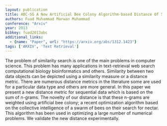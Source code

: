 ```yaml
---
layout: publication
title: ABC-SG A New Artificial Bee Colony Algorithm-based Distance Of Sequential Data Using Sigma Grams
authors: Fuad Muhammad Marwan Muhammad
conference: "Arxiv"
year: 2013
bibkey: fuad2013abc
additional_links:
  - {name: "Paper", url: "https://arxiv.org/abs/1312.1423"}
tags: ['ARXIV', 'Text Retrieval']
---
```

The problem of similarity search is one of the main problems in computer science. This problem has many applications in text-retrieval web search computational biology bioinformatics and others. Similarity between two data objects can be depicted using a similarity measure or a distance metric. There are numerous distance metrics in the literature some are used for a particular data type and others are more general. In this paper we present a new distance metric for sequential data which is based on the sum of n-grams. The novelty of our distance is that these n-grams are weighted using artificial bee colony; a recent optimization algorithm based on the collective intelligence of a swarm of bees on their search for nectar. This algorithm has been used in optimizing a large number of numerical problems. We validate the new distance experimentally.
